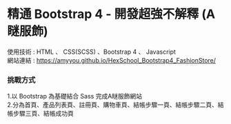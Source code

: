# 精通 Bootstrap 4 - 開發超強不解釋 (A瞇服飾)

使用技術 : HTML 、 CSS(SCSS) 、Bootstrap 4 、 Javascript      
網站連結 : https://amyyou.github.io/HexSchool_Bootstrap4_FashionStore/


### 挑戰方式
1.以 Bootstrap 為基礎結合 Sass 完成A瞇服飾網站  
2.分為首頁、產品列表頁、註冊頁、購物車頁、結帳步驟一頁、結帳步驟二頁、結帳步驟三頁、結帳成功頁
